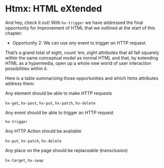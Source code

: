 # Htmx: HTML eXtended

And hey, check it out! With `hx-trigger` we have addressed the final opportunity for improvement of HTML that we outlined at the start of this chapter:

*   Opportunity 2: We can use _any_ event to trigger an HTTP request.
    

That’s a grand total of eight, count ‘em, _eight_ attributes that all fall squarely within the same conceptual model as normal HTML and that, by extending HTML as a hypermedia, open up a whole new world of user interaction possibilities within it.

Here is a table summarizing those opportunities and which htmx attributes address them:

Any element should be able to make HTTP requests

`hx-get`, `hx-post`, `hx-put`, `hx-patch`, `hx-delete`

Any event should be able to trigger an HTTP request

`hx-trigger`

Any HTTP Action should be available

`hx-put`, `hx-patch`, `hx-delete`

Any place on the page should be replaceable (transclusion)

`hx-target`, `hx-swap`